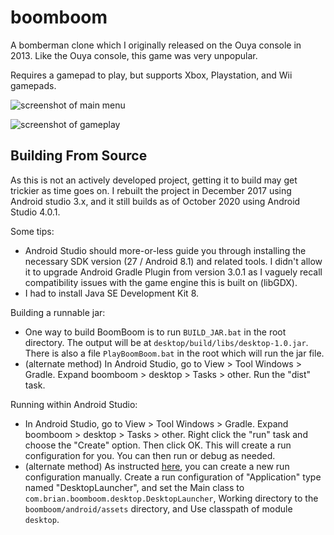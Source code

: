 # boomboom

A bomberman clone which I originally released on the Ouya console in 2013.  Like the Ouya console, this game was very unpopular.

Requires a gamepad to play, but supports Xbox, Playstation, and Wii gamepads.

![screenshot of main menu](https://i.imgur.com/jvp858D.jpg)

![screenshot of gameplay](https://i.imgur.com/w05opBH.jpg)

## Building From Source

As this is not an actively developed project, getting it to build may get trickier as time goes on.  I rebuilt the project in December 2017 using Android studio 3.x, and it still builds as of October 2020 using Android Studio 4.0.1.

Some tips:
* Android Studio should more-or-less guide you through installing the necessary SDK version (27 / Android 8.1) and related tools.  I didn't allow it to upgrade Android Gradle Plugin from version 3.0.1 as I vaguely recall compatibility issues with the game engine this is built on (libGDX).
* I had to install Java SE Development Kit 8.

Building a runnable jar:
* One way to build BoomBoom is to run `BUILD_JAR.bat` in the root directory.  The output will be at `desktop/build/libs/desktop-1.0.jar`.  There is also a file `PlayBoomBoom.bat` in the root which will run the jar file.
* (alternate method) In Android Studio, go to View > Tool Windows > Gradle.  Expand boomboom > desktop > Tasks > other.  Run the "dist" task.

Running within Android Studio:
* In Android Studio, go to View > Tool Windows > Gradle.  Expand boomboom > desktop > Tasks > other.  Right click the "run" task and choose the "Create" option.  Then click OK.  This will create a run configuration for you.  You can then run or debug as needed.
* (alternate method) As instructed [here](https://libgdx.badlogicgames.com/documentation/gettingstarted/Running%20and%20Debugging.html#running-desktop-project-in-intellij-android-studio), you can create a new run configuration manually.  Create a run configuration of "Application" type named "DesktopLauncher", and set the Main class to `com.brian.boomboom.desktop.DesktopLauncher`, Working directory to the `boomboom/android/assets` directory, and Use classpath of module `desktop`.
